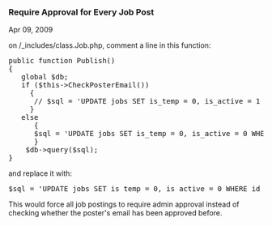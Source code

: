 ### Require Approval for Every Job Post

Apr 09, 2009

on /_includes/class.Job.php, comment a line in this function:

<pre lang="php">
public function Publish()
{
   global $db;
   if ($this-&gt;CheckPosterEmail())
     {
      // $sql = 'UPDATE jobs SET is_temp = 0, is_active = 1 WHERE id = ' . $this-&gt;mId;
     }
   else
      {
      $sql = 'UPDATE jobs SET is_temp = 0, is_active = 0 WHERE id = ' . $this-&gt;mId;
      }
    $db-&gt;query($sql);
}
</pre>

and replace it with:

<pre lang="php">
$sql = 'UPDATE jobs SET is_temp = 0, is_active = 0 WHERE id = ' . $this-&gt;mId;
</pre>

This would force all job postings to require admin approval instead of checking whether the poster's email has been approved before.